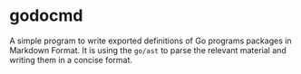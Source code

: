 # godocmd

A simple program to write exported definitions of Go programs packages in Markdown Format.
It is using the `go/ast` to parse the relevant material and writing them in a concise format.
